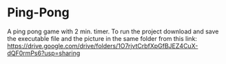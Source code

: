 # Ping-Pong
A ping pong game with 2 min. timer.
To run the project download and save the executable file and the picture in the same folder from this link: https://drive.google.com/drive/folders/1O7rjvtCrbfXpGfBJEZ4CuX-dQF0rmPs6?usp=sharing
